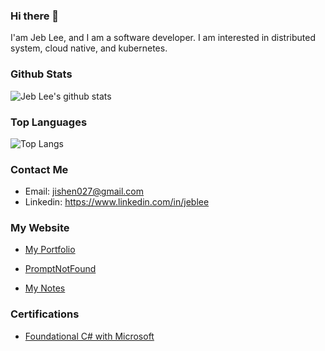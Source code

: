 ### Hi there 👋

I'am Jeb Lee, and I am a software developer. I am interested in distributed system, cloud native, and kubernetes.

<!-- github stats: -->

### Github Stats

![Jeb Lee's github stats](https://github-readme-stats.vercel.app/api?username=jishen027&show_icons=true&theme=radical)

### Top Languages

![Top Langs](https://github-readme-stats.vercel.app/api/top-langs/?username=jishen027&layout=compact&theme=radical)

### Contact Me

- Email: jishen027@gmail.com
- Linkedin: https://www.linkedin.com/in/jeblee

### My Website


- [My Portfolio](https://jishen027.github.io/3d_portfolio)

- [PromptNotFound](https://www.promptnotfound.com/)

- [My Notes](https://jishen027.github.io/my-notes/)

### Certifications

- [Foundational C# with Microsoft](https://www.freecodecamp.org/certification/JebLee/foundational-c-sharp-with-microsoft)
<!--
**jishen027/jishen027** is a ✨ _special_ ✨ repository because its `README.md` (this file) appears on your GitHub profile.

Here are some ideas to get you started:

- 🔭 I’m currently working on ...
- 🌱 I’m currently learning ...
- 👯 I’m looking to collaborate on ...
- 🤔 I’m looking for help with ...
- 💬 Ask me about ...
- 📫 How to reach me: ...
- 😄 Pronouns: ...
- ⚡ Fun fact: ...
  -->
